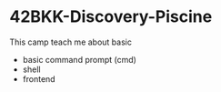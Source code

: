 # 42BKK-Discovery-Piscine
This camp teach me about basic
- basic command prompt (cmd)
- shell
- frontend
